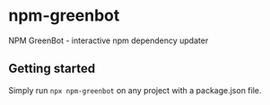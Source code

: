# npm-greenbot

NPM GreenBot - interactive npm dependency updater

## Getting started

Simply run `npx npm-greenbot` on any project with a package.json file.
